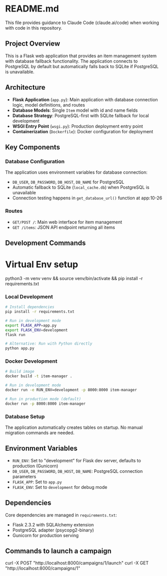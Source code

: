 # README.md

This file provides guidance to Claude Code (claude.ai/code) when working with code in this repository.

## Project Overview

This is a Flask web application that provides an item management system with database fallback functionality. The application connects to PostgreSQL by default but automatically falls back to SQLite if PostgreSQL is unavailable.

## Architecture

- **Flask Application** (`app.py`): Main application with database connection logic, model definitions, and routes
- **Database Models**: Single `Item` model with id and name fields
- **Database Strategy**: PostgreSQL-first with SQLite fallback for local development
- **WSGI Entry Point** (`wsgi.py`): Production deployment entry point
- **Containerization** (`Dockerfile`): Docker configuration for deployment

## Key Components

### Database Configuration
The application uses environment variables for database connection:
- `DB_USER`, `DB_PASSWORD`, `DB_HOST`, `DB_NAME` for PostgreSQL
- Automatic fallback to SQLite (`local_cache.db`) when PostgreSQL is unavailable
- Connection testing happens in `get_database_url()` function at app:10-26

### Routes
- `GET/POST /`: Main web interface for item management
- `GET /items`: JSON API endpoint returning all items

## Development Commands

# Virtual Env setup 
python3 -m venv venv && source venv/bin/activate && pip install -r requirements.txt

### Local Development
```bash
# Install dependencies
pip install -r requirements.txt

# Run in development mode
export FLASK_APP=app.py
export FLASK_ENV=development
flask run

# Alternative: Run with Python directly
python app.py
```

### Docker Development
```bash
# Build image
docker build -t item-manager .

# Run in development mode
docker run -e RUN_ENV=development -p 8000:8000 item-manager

# Run in production mode (default)
docker run -p 8000:8000 item-manager
```

### Database Setup
The application automatically creates tables on startup. No manual migration commands are needed.

## Environment Variables

- `RUN_ENV`: Set to "development" for Flask dev server, defaults to production (Gunicorn)
- `DB_USER`, `DB_PASSWORD`, `DB_HOST`, `DB_NAME`: PostgreSQL connection parameters
- `FLASK_APP`: Set to `app.py`
- `FLASK_ENV`: Set to `development` for debug mode

## Dependencies

Core dependencies are managed in `requirements.txt`:
- Flask 2.3.2 with SQLAlchemy extension
- PostgreSQL adapter (psycopg2-binary)
- Gunicorn for production serving

## Commands to launch a campaign 
curl -X POST "http://localhost:8000/campaigns/1/launch"
curl -X GET "http://localhost:8000/campaigns/1"
